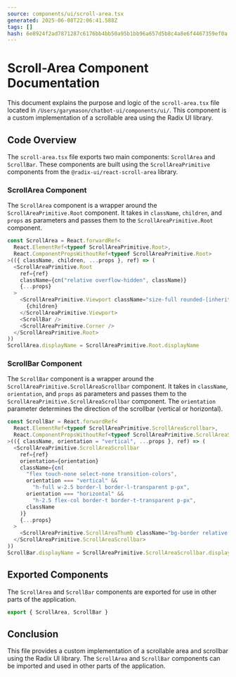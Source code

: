 ```yaml
---
source: components/ui/scroll-area.tsx
generated: 2025-06-08T22:06:41.588Z
tags: []
hash: 6e8924f2ad7871287c6176bb4bb50a95b1bb96a657d5b8c4a8e6f4467359ef0a
---
```


# Scroll-Area Component Documentation

This document explains the purpose and logic of the `scroll-area.tsx` file located in `/Users/garymason/chatbot-ui/components/ui/`. This component is a custom implementation of a scrollable area using the Radix UI library.

## Code Overview

The `scroll-area.tsx` file exports two main components: `ScrollArea` and `ScrollBar`. These components are built using the `ScrollAreaPrimitive` components from the `@radix-ui/react-scroll-area` library.

### ScrollArea Component

The `ScrollArea` component is a wrapper around the `ScrollAreaPrimitive.Root` component. It takes in `className`, `children`, and `props` as parameters and passes them to the `ScrollAreaPrimitive.Root` component.

```ts
const ScrollArea = React.forwardRef<
  React.ElementRef<typeof ScrollAreaPrimitive.Root>,
  React.ComponentPropsWithoutRef<typeof ScrollAreaPrimitive.Root>
>(({ className, children, ...props }, ref) => (
  <ScrollAreaPrimitive.Root
    ref={ref}
    className={cn("relative overflow-hidden", className)}
    {...props}
  >
    <ScrollAreaPrimitive.Viewport className="size-full rounded-[inherit]">
      {children}
    </ScrollAreaPrimitive.Viewport>
    <ScrollBar />
    <ScrollAreaPrimitive.Corner />
  </ScrollAreaPrimitive.Root>
))
ScrollArea.displayName = ScrollAreaPrimitive.Root.displayName
```

### ScrollBar Component

The `ScrollBar` component is a wrapper around the `ScrollAreaPrimitive.ScrollAreaScrollbar` component. It takes in `className`, `orientation`, and `props` as parameters and passes them to the `ScrollAreaPrimitive.ScrollAreaScrollbar` component. The `orientation` parameter determines the direction of the scrollbar (vertical or horizontal).

```ts
const ScrollBar = React.forwardRef<
  React.ElementRef<typeof ScrollAreaPrimitive.ScrollAreaScrollbar>,
  React.ComponentPropsWithoutRef<typeof ScrollAreaPrimitive.ScrollAreaScrollbar>
>(({ className, orientation = "vertical", ...props }, ref) => (
  <ScrollAreaPrimitive.ScrollAreaScrollbar
    ref={ref}
    orientation={orientation}
    className={cn(
      "flex touch-none select-none transition-colors",
      orientation === "vertical" &&
        "h-full w-2.5 border-l border-l-transparent p-px",
      orientation === "horizontal" &&
        "h-2.5 flex-col border-t border-t-transparent p-px",
      className
    )}
    {...props}
  >
    <ScrollAreaPrimitive.ScrollAreaThumb className="bg-border relative flex-1 rounded-full" />
  </ScrollAreaPrimitive.ScrollAreaScrollbar>
))
ScrollBar.displayName = ScrollAreaPrimitive.ScrollAreaScrollbar.displayName
```

## Exported Components

The `ScrollArea` and `ScrollBar` components are exported for use in other parts of the application.

```ts
export { ScrollArea, ScrollBar }
```

## Conclusion

This file provides a custom implementation of a scrollable area and scrollbar using the Radix UI library. The `ScrollArea` and `ScrollBar` components can be imported and used in other parts of the application.